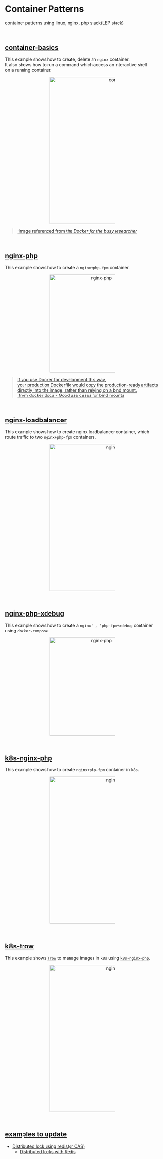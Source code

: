 # Container Patterns  
container patterns using linux, nginx, php stack(LEP stack)

<br/>

## [container-basics](./0.container-basics/README.md)  
This example shows how to create, delete an `nginx` container.  
It also shows how to run a command which access an interactive shell  
on a running container.  

<figure>
<div style="text-align:center">
  <a href="https://drive.google.com/uc?export=view&id=1CLrvWv2OVyvrdWbFTiNhmMHOK1S6Zg0u">
  <img src="https://drive.google.com/uc?export=view&id=1CszpVbnR0OcZ_RyASi5IfE1dV5VCqZ7G" style="width: 480px; max-width: 50%; height: auto" title="container-basics" />
</div>
</figure>

> :image referenced from the [*Docker for the busy researcher*](http://erick.matsen.org/2018/04/19/docker.html)  

<br/>

## [nginx-php](./1.nginx-php/README.md)  
This example shows how to create a `nginx+php-fpm` container.  

<figure>
<div style="text-align:center">
  <a href="https://drive.google.com/uc?export=view&id=1STzTfblh6o5POWmd7gD6Te4foy-wX33R">
  <img src="https://drive.google.com/uc?export=view&id=1euIbqKG5GMHILLQKzL6mxYtXmtXK8JKD" style="width: 320px; max-width: 50%; height: auto" title="nginx-php" />
</div>
</figure>

> If you use Docker for development this way,  
> your production Dockerfile would copy the production-ready artifacts   
> directly into the image, rather than relying on a bind mount.  
> :from [docker docs - Good use cases for bind mounts](https://docs.docker.com/storage/#good-use-cases-for-bind-mounts)

<br/>

## [nginx-loadbalancer](./2.nginx-lb/README.md)  
This example shows how to create nginx loadbalancer container, which  
route traffic to two `nginx+php-fpm` containers.  

<figure>
<div style="text-align:center">
  <a href="https://drive.google.com/uc?export=view&id=11Oi7it8xYRrmKowaJ6Muvq3lCgGZ92vB">
  <img src="https://drive.google.com/uc?export=view&id=1pLpvGrI_1pdgPgyy2FEvWEn0dNfNMIQT" style="width: 480px; max-width: 50%; height: auto" title="nginx-loadbalancer" />
</div>
</figure>

<br/>

## [nginx-php-xdebug](./3.nginx-php-xdebug/README.md)  
This example shows how to create a `nginx' , 'php-fpm+xdebug` container using `docker-compose`.  

<figure>
<div style="text-align:center">
  <a href="https://drive.google.com/uc?export=view&id=1DhZIpDRFDs3TzXSQGybhVnQaT-XFMKCb">
  <img src="https://drive.google.com/uc?export=view&id=1TgATS-jP1rFrk7Nvv8Ns_P0GQePdSvdf" style="width: 320px; max-width: 50%; height: auto" title="nginx-php" />
</div>
</figure>

<br/>

## [k8s-nginx-php](./4.k8s-nginx-php/README.md)  
This example shows how to create `nginx+php-fpm` container in `k8s`.  

<figure>
<div style="text-align:center">
  <a href="https://drive.google.com/uc?export=view&id=1ABoJwkzoD6nvICVI0g-pTflY6c9xy19N">
  <img src="https://drive.google.com/uc?export=view&id=1HTApftaGBMpf4CZza3rN9SuSXkj1jgJe" style="width: 480px; max-width: 50%; height: auto" title="nginx-loadbalancer" />
</div>
</figure>

<br/>

## [k8s-trow](./5.k8s-trow/README.md)  
This example shows [`Trow`](https://github.com/ContainerSolutions/trow) to manage images in `k8s` using [`k8s-nginx-php`](./4.k8s-nginx-php/README.md).  

<figure>
<div style="text-align:center">
  <a href="https://drive.google.com/uc?export=view&id=1vAh5kaOIS8OuZ1MQBE4x2Yiy24tmUqVx">
  <img src="https://drive.google.com/uc?export=view&id=15CpmykDY2NxTe9yTp_Ryt9KJFy45Zu6m" style="width: 480px; max-width: 50%; height: auto" title="nginx-loadbalancer" />
</div>
</figure>

<br/>

## examples to update  
* Distributed lock using redis(or CAS)    
  * [Distributed locks with Redis](https://redis.io/topics/distlock)  
